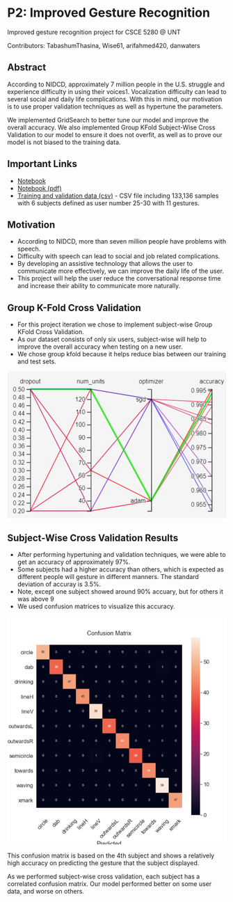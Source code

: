# P2: Improved Gesture Recognition
Improved gesture recognition project for CSCE 5280 @ UNT

Contributors: TabashumThasina, Wise61, arifahmed420, danwaters

## Abstract
According to NIDCD, approximately 7 million people in the U.S. struggle and experience difficulty in using their voices1. Vocalization difficulty can lead to several social and daily life complications. With this in mind, our motivation is to use proper validation techniques as well as hypertune the parameters. 

We implemented GridSearch to better tune our model and improve the overall accuracy. We also implemented Group KFold Subject-Wise Cross Validation to our model to ensure it does not overfit, as well as to prove our model is not biased to the training data.

## Important Links
* [Notebook](https://github.com/danwaters/improved-gesture-recognition/blob/main/Notebooks/Improved%20Gesture.ipynb)
* [Notebook (pdf)](https://github.com/danwaters/improved-gesture-recognition/blob/main/Improved%20Gesture%20-%20Jupyter%20Notebook.pdf)
* [Training and validation data (csv)](https://github.com/danwaters/improved-gesture-recognition/blob/main/Data/gesture_data.csv) - CSV file including 133,136 samples with 6 subjects defined as user number 25-30 with 11 gestures. 

## Motivation
* According to NIDCD, more than seven million people have problems with speech.
* Difficulty with speech can lead to social and job related complications.
* By developing an assistive technology that allows the user to communicate more effectively, we can improve the daily life of the user.
* This project will help the user reduce the conversational response time and increase their ability to communicate more naturally.

## Group K-Fold Cross Validation
* For this project iteration we chose to implement subject-wise Group KFold Cross Validation.
* As our dataset consists of only six users, subject-wise will help to improve the overall accuracy when testing on a new user.
* We chose group kfold because it helps reduce bias between our training and test sets.

![TensorBoard](https://github.com/danwaters/improved-gesture-recognition/blob/main/Images/tensorboard.png)

## Subject-Wise Cross Validation Results
* After performing hypertuning and validation techniques, we were able to get an accuracy of approximately 97%.
* Some subjects had a higher accuracy than others, which is expected as different people will gesture in different manners. The standard deviation of accuray is 3.5%. 
* Note, except one subject showed around 90% accuary, but for others it was above 9
* We used confusion matrices to visualize this accuracy.


![Confusion matrix](https://github.com/danwaters/improved-gesture-recognition/blob/main/Images/confusion-matrix.png)

This confusion matrix is based on the 4th subject and shows a relatively high accuracy on predicting the gesture that the subject displayed. 

As we performed subject-wise cross validation, each subject has a correlated confusion matrix. Our model performed better on some user data, and worse on others.




